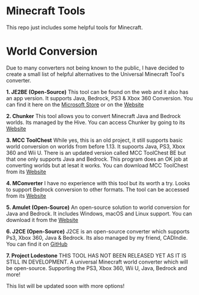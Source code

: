 # Minecraft Tools
This repo just includes some helpful tools for Minecraft.

# World Conversion
Due to many converters not being known to the public, I have decided to create a small list of helpful alternatives to the Universal Minecraft Tool's converter.

**1. JE2BE (Open-Source)**
This tool can be found on the web and it also has an app version.
It supports Java, Bedrock, PS3 & Xbox 360 Conversion.
You can find it here on the [Microsoft Store](https://apps.microsoft.com/detail/9pc9mfx9qcxs?) or on the [Website](https://je2be.app)

**2. Chunker**
This tool allows you to convert Minecraft Java and Bedrock worlds. Its managed by the Hive.
You can access Chunker by going to its [Website](https://chunker.app)

**3. MCC ToolChest**
While yes, this is an old project, it still supports basic world conversion on worlds from before 1.13. It supoorts Java, PS3, Xbox 360 and Wii U.
There is an updated version called MCC ToolChest BE but that one only supports Java and Bedrock. This program does an OK job at converting worlds but at lesat it works. 
You can download MCC ToolChest from its [Website](https://mcctoolchest.weebly.com/)

**4. MConverter**
I have no experience with this tool but its worth a try. Looks to support Bedrock conversion to other formats.
The tool can be accessed from its [Website](https://mconverter.eu/convert/mcworld/)

**5. Amulet (Open-Source)**
An open-source solution to world conversion for Java and Bedrock. It includes Windows, macOS and Linux support.
You can download it from the [Website](https://www.amuletmc.com/)

**6. J2CE (Open-Source)**
J2CE is an open-source converter which supports Ps3, Xbox 360, Java & Bedrock. Its also managed by my friend, CADIndie.
You can find it on [GitHub](https://github.com/CADIndie/J2CE)

**7. Project Lodestone**
THIS TOOL HAS NOT BEEN RELEASED YET AS IT IS STILL IN DEVELOPMENT.
A universal Minecraft world converter which will be open-source. Supporting the PS3, Xbox 360, Wii U, Java, Bedrock and more!

This list will be updated soon with more options!
